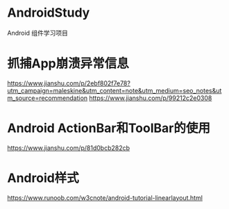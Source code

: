 # AndroidStudy
Android 组件学习项目

# 抓捕App崩溃异常信息
https://www.jianshu.com/p/2ebf802f7e78?utm_campaign=maleskine&utm_content=note&utm_medium=seo_notes&utm_source=recommendation
https://www.jianshu.com/p/99212c2e0308

# Android ActionBar和ToolBar的使用 
https://www.jianshu.com/p/81d0bcb282cb

# Android样式
https://www.runoob.com/w3cnote/android-tutorial-linearlayout.html
